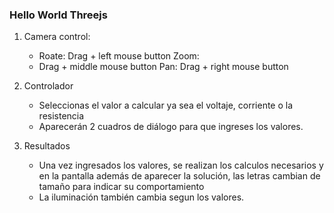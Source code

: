 ### Hello World Threejs

1) Camera control:

    * Roate: Drag + left mouse button Zoom: 
    * Drag + middle mouse button Pan: Drag + right mouse button
2) Controlador
    * Seleccionas el valor a calcular ya sea el voltaje, corriente o la resistencia
    * Aparecerán 2 cuadros de diálogo para que ingreses los valores.
3) Resultados
   * Una vez ingresados los valores, se realizan los calculos necesarios y en la pantalla
   además de aparecer la solución, las letras cambian de tamaño para indicar su comportamiento
   * La iluminación también cambia segun los valores.

